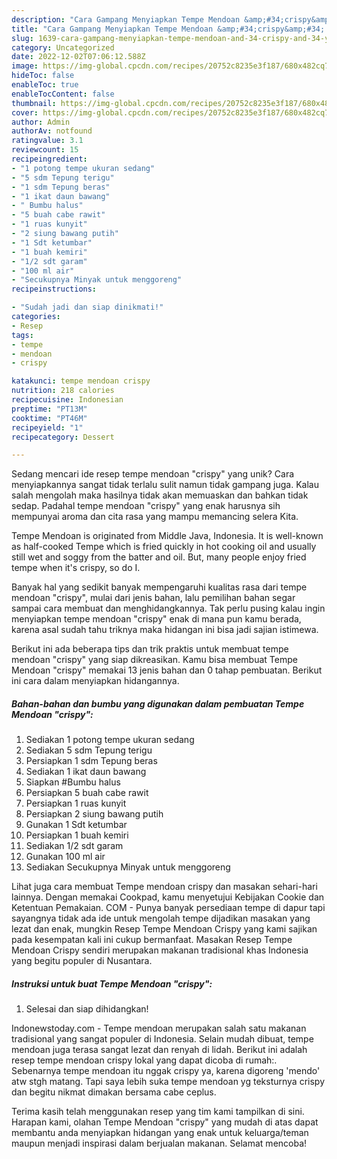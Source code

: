 ```yaml
---
description: "Cara Gampang Menyiapkan Tempe Mendoan &amp;#34;crispy&amp;#34; yang Enak"
title: "Cara Gampang Menyiapkan Tempe Mendoan &amp;#34;crispy&amp;#34; yang Enak"
slug: 1639-cara-gampang-menyiapkan-tempe-mendoan-and-34-crispy-and-34-yang-enak
category: Uncategorized
date: 2022-12-02T07:06:12.588Z
image: https://img-global.cpcdn.com/recipes/20752c8235e3f187/680x482cq70/tempe-mendoan-crispy-foto-resep-utama.jpg
hideToc: false
enableToc: true
enableTocContent: false
thumbnail: https://img-global.cpcdn.com/recipes/20752c8235e3f187/680x482cq70/tempe-mendoan-crispy-foto-resep-utama.jpg
cover: https://img-global.cpcdn.com/recipes/20752c8235e3f187/680x482cq70/tempe-mendoan-crispy-foto-resep-utama.jpg
author: Admin
authorAv: notfound
ratingvalue: 3.1
reviewcount: 15
recipeingredient:
- "1 potong tempe ukuran sedang"
- "5 sdm Tepung terigu"
- "1 sdm Tepung beras"
- "1 ikat daun bawang"
- " Bumbu halus"
- "5 buah cabe rawit"
- "1 ruas kunyit"
- "2 siung bawang putih"
- "1 Sdt ketumbar"
- "1 buah kemiri"
- "1/2 sdt garam"
- "100 ml air"
- "Secukupnya Minyak untuk menggoreng"
recipeinstructions:

- "Sudah jadi dan siap dinikmati!"
categories:
- Resep
tags:
- tempe
- mendoan
- crispy

katakunci: tempe mendoan crispy 
nutrition: 218 calories
recipecuisine: Indonesian
preptime: "PT13M"
cooktime: "PT46M"
recipeyield: "1"
recipecategory: Dessert

---
```





Sedang mencari ide resep tempe mendoan &#34;crispy&#34; yang unik? Cara menyiapkannya sangat tidak terlalu sulit namun tidak gampang juga. Kalau salah mengolah maka hasilnya tidak akan memuaskan dan bahkan tidak sedap. Padahal tempe mendoan &#34;crispy&#34; yang enak harusnya sih mempunyai aroma dan cita rasa yang mampu memancing selera Kita.





Tempe Mendoan is originated from Middle Java, Indonesia. It is well-known as half-cooked Tempe which is fried quickly in hot cooking oil and usually still wet and soggy from the batter and oil. But, many people enjoy fried tempe when it&#39;s crispy, so do I.

Banyak hal yang sedikit banyak mempengaruhi kualitas rasa dari tempe mendoan &#34;crispy&#34;, mulai dari jenis bahan, lalu pemilihan bahan segar sampai cara membuat dan menghidangkannya. Tak perlu pusing kalau ingin menyiapkan tempe mendoan &#34;crispy&#34; enak di mana pun kamu berada, karena asal sudah tahu triknya maka hidangan ini bisa jadi sajian istimewa.






Berikut ini ada beberapa tips dan trik praktis untuk membuat tempe mendoan &#34;crispy&#34; yang siap dikreasikan. Kamu bisa membuat Tempe Mendoan &#34;crispy&#34; memakai 13 jenis bahan dan 0 tahap pembuatan. Berikut ini cara dalam menyiapkan hidangannya.

<!--inarticleads1-->

##### Bahan-bahan dan bumbu yang digunakan dalam pembuatan Tempe Mendoan &#34;crispy&#34;:

1. Sediakan 1 potong tempe ukuran sedang
1. Sediakan 5 sdm Tepung terigu
1. Persiapkan 1 sdm Tepung beras
1. Sediakan 1 ikat daun bawang
1. Siapkan  #Bumbu halus
1. Persiapkan 5 buah cabe rawit
1. Persiapkan 1 ruas kunyit
1. Persiapkan 2 siung bawang putih
1. Gunakan 1 Sdt ketumbar
1. Persiapkan 1 buah kemiri
1. Sediakan 1/2 sdt garam
1. Gunakan 100 ml air
1. Sediakan Secukupnya Minyak untuk menggoreng


Lihat juga cara membuat Tempe mendoan crispy dan masakan sehari-hari lainnya. Dengan memakai Cookpad, kamu menyetujui Kebijakan Cookie dan Ketentuan Pemakaian. COM - Punya banyak persediaan tempe di dapur tapi sayangnya tidak ada ide untuk mengolah tempe dijadikan masakan yang lezat dan enak, mungkin Resep Tempe Mendoan Crispy yang kami sajikan pada kesempatan kali ini cukup bermanfaat. Masakan Resep Tempe Mendoan Crispy sendiri merupakan makanan tradisional khas Indonesia yang begitu populer di Nusantara. 

<!--inarticleads2-->

##### Instruksi untuk buat Tempe Mendoan &#34;crispy&#34;:


1. Selesai dan siap dihidangkan!

Indonewstoday.com - Tempe mendoan merupakan salah satu makanan tradisional yang sangat populer di Indonesia. Selain mudah dibuat, tempe mendoan juga terasa sangat lezat dan renyah di lidah. Berikut ini adalah resep tempe mendoan crispy lokal yang dapat dicoba di rumah:. Sebenarnya tempe mendoan itu nggak crispy ya, karena digoreng &#39;mendo&#39; atw stgh matang. Tapi saya lebih suka tempe mendoan yg teksturnya crispy dan begitu nikmat dimakan bersama cabe ceplus. 

Terima kasih telah menggunakan resep yang tim kami tampilkan di sini. Harapan kami, olahan Tempe Mendoan &#34;crispy&#34; yang mudah di atas dapat membantu anda menyiapkan hidangan yang enak untuk keluarga/teman maupun menjadi inspirasi dalam berjualan makanan. Selamat mencoba!
